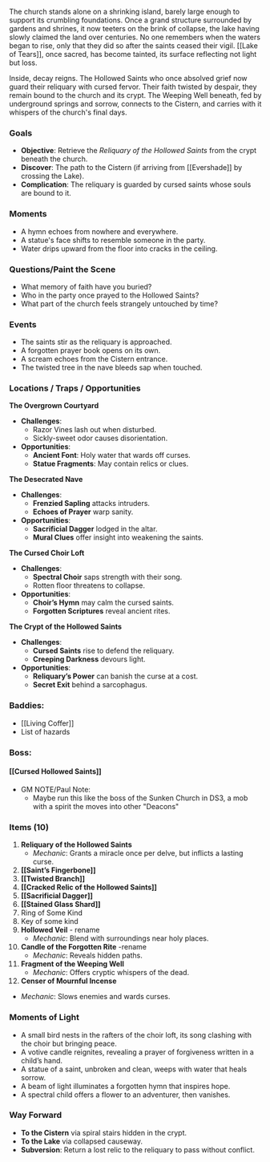 
The church stands alone on a shrinking island, barely large enough to support its crumbling foundations. Once a grand structure surrounded by gardens and shrines, it now teeters on the brink of collapse, the lake having slowly claimed the land over centuries. No one remembers when the waters began to rise, only that they did so after the saints ceased their vigil. [[Lake of Tears]], once sacred, has become tainted, its surface reflecting not light but loss.

Inside, decay reigns. The Hollowed Saints who once absolved grief now guard their reliquary with cursed fervor. Their faith twisted by despair, they remain bound to the church and its crypt. The Weeping Well beneath, fed by underground springs and sorrow, connects to the Cistern, and carries with it whispers of the church's final days.

### Goals

- **Objective**: Retrieve the *Reliquary of the Hollowed Saints* from the crypt beneath the church.
- **Discover**: The path to the Cistern (if arriving from [[Evershade]] by crossing the Lake).
- **Complication**: The reliquary is guarded by cursed saints whose souls are bound to it.

### Moments

- A hymn echoes from nowhere and everywhere.
- A statue's face shifts to resemble someone in the party.
- Water drips upward from the floor into cracks in the ceiling.

###  Questions/Paint the Scene

- What memory of faith have you buried?
- Who in the party once prayed to the Hollowed Saints?
- What part of the church feels strangely untouched by time?

###  Events

- The saints stir as the reliquary is approached.
- A forgotten prayer book opens on its own.
- A scream echoes from the Cistern entrance.
- The twisted tree in the nave bleeds sap when touched.

### Locations / Traps / Opportunities

**The Overgrown Courtyard**

- **Challenges**:
  - Razor Vines lash out when disturbed.
  - Sickly-sweet odor causes disorientation.
- **Opportunities**:
  - **Ancient Font**: Holy water that wards off curses.
  - **Statue Fragments**: May contain relics or clues.

**The Desecrated Nave**

- **Challenges**:
  - **Frenzied Sapling** attacks intruders.
  - **Echoes of Prayer** warp sanity.
- **Opportunities**:
  - **Sacrificial Dagger** lodged in the altar.
  - **Mural Clues** offer insight into weakening the saints.

**The Cursed Choir Loft**

- **Challenges**:
  - **Spectral Choir** saps strength with their song.
  - Rotten floor threatens to collapse.
- **Opportunities**:
  - **Choir’s Hymn** may calm the cursed saints.
  - **Forgotten Scriptures** reveal ancient rites.

**The Crypt of the Hollowed Saints**

- **Challenges**:
  - **Cursed Saints** rise to defend the reliquary.
  - **Creeping Darkness** devours light.
- **Opportunities**:
  - **Reliquary’s Power** can banish the curse at a cost.
  - **Secret Exit** behind a sarcophagus.

### Baddies:
* [[Living Coffer]]
* List of hazards

### Boss: 
#### [[Cursed Hollowed Saints]]
- GM NOTE/Paul Note:
  - Maybe run this like the boss of the Sunken Church in DS3, a mob with a spirit the moves into other "Deacons" 

### Items (10)

1. **Reliquary of the Hollowed Saints**
   - *Mechanic*: Grants a miracle once per delve, but inflicts a lasting curse.
1. **[[Saint’s Fingerbone]]**
2. **[[Twisted Branch]]**
3. **[[Cracked Relic of the Hollowed Saints]]**
4. **[[Sacrificial Dagger]]**
5. **[[Stained Glass Shard]]**
6. Ring of Some Kind
7. Key of some kind
8. **Hollowed Veil** - rename
   - *Mechanic*: Blend with surroundings near holy places.
1. **Candle of the Forgotten Rite** -rename
   - *Mechanic*: Reveals hidden paths.
9. **Fragment of the Weeping Well**
   - *Mechanic*: Offers cryptic whispers of the dead.
1. **Censer of Mournful Incense**
- *Mechanic*: Slows enemies and wards curses.

### Moments of Light

- A small bird nests in the rafters of the choir loft, its song clashing with the choir but bringing peace.
- A votive candle reignites, revealing a prayer of forgiveness written in a child’s hand.
- A statue of a saint, unbroken and clean, weeps with water that heals sorrow.
- A beam of light illuminates a forgotten hymn that inspires hope.
- A spectral child offers a flower to an adventurer, then vanishes.

### Way Forward

- **To the Cistern** via spiral stairs hidden in the crypt.
- **To the Lake** via collapsed causeway.
- **Subversion**: Return a lost relic to the reliquary to pass without conflict.

